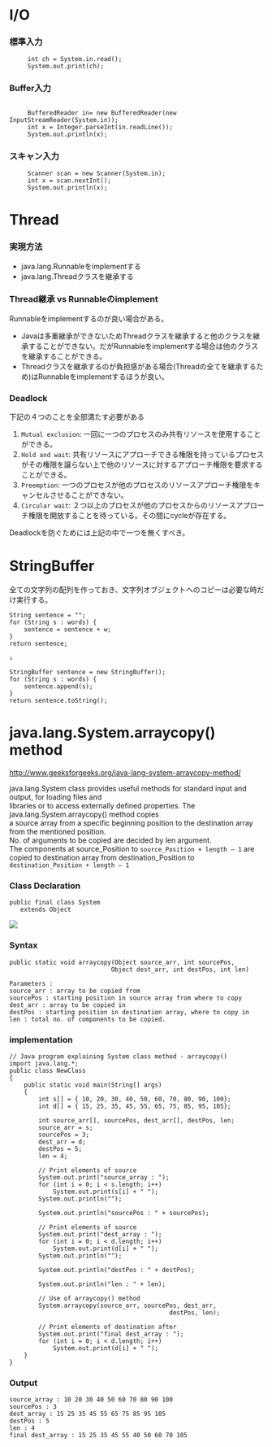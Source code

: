 
# I/O
### 標準入力
```Text
     int ch = System.in.read();
     System.out.print(ch);
```

### Buffer入力
```Text
     
     BufferedReader in= new BufferedReader(new InputStreamReader(System.in));
     int x = Integer.parseInt(in.readLine());
     System.out.println(x);
```

### スキャン入力
```Text
     Scanner scan = new Scanner(System.in); 
     int x = scan.nextInt();
     System.out.println(x);
```

# Thread
### 実現方法
- java.lang.Runnableをimplementする
- java.lang.Threadクラスを継承する

### Thread継承 vs Runnableのimplement
Runnableをimplementするのが良い場合がある。
- Javaは多重継承ができないためThreadクラスを継承すると他のクラスを継承することができない。だがRunnableをimplementする場合は他のクラスを継承することができる。
- Threadクラスを継承するのが負担感がある場合(Threadの全てを継承するため)はRunnableをimplementするほうが良い。

### Deadlock
下記の４つのことを全部満たす必要がある
1. `Mutual exclusion`: 一回に一つのプロセスのみ共有リソースを使用することができる。
2. `Hold and wait`: 共有リソースにアプローチできる権限を持っているプロセスがその権限を譲らない上で他のリソースに対するアプローチ権限を要求することができる。
3. `Preemption`: 一つのプロセスが他のプロセスのリソースアプローチ権限をキャンセルさせることができない。
4. `Circular wait`: ２つ以上のプロセスが他のプロセスからのリソースアプローチ権限を開放することを待っている。その間にcycleが存在する。

Deadlockを防ぐためには上記の中で一つを無くすべき。

# StringBuffer
全ての文字列の配列を作っておき、文字列オブジェクトへのコピーは必要な時だけ実行する。
```Text
String sentence = "";
for (String s : words) {
    sentence = sentence + w;
}
return sentence;

↓

StringBuffer sentence = new StringBuffer();
for (String s : words) {
    sentence.append(s);
}
return sentence.toString();
```

# java.lang.System.arraycopy() method
http://www.geeksforgeeks.org/java-lang-system-arraycopy-method/

java.lang.System class provides useful methods for standard input and output, for loading files and  
libraries or to access externally defined properties. The java.lang.System.arraycopy() method copies  
a source array from a specific beginning position to the destination array from the mentioned position.  
No. of arguments to be copied are decided by len argument.  
The components at source_Position to `source_Position + length – 1` are copied to destination array from destination_Position to `destination_Position + length – 1`

### Class Declaration
```
public final class System
   extends Object
```
![](https://lh3.google.com/u/1/d/0B2Yxg0Epe-6_MjJLdXBJZ3ZHdzA=w1920-h950-iv1)

### Syntax
```Text
public static void arraycopy(Object source_arr, int sourcePos,
                            Object dest_arr, int destPos, int len)

Parameters : 
source_arr : array to be copied from
sourcePos : starting position in source array from where to copy
dest_arr : array to be copied in
destPos : starting position in destination array, where to copy in
len : total no. of components to be copied.
```

### implementation
```Text
// Java program explaining System class method - arraycopy()
import java.lang.*;
public class NewClass
{
    public static void main(String[] args)
    {
        int s[] = { 10, 20, 30, 40, 50, 60, 70, 80, 90, 100};
        int d[] = { 15, 25, 35, 45, 55, 65, 75, 85, 95, 105};
 
        int source_arr[], sourcePos, dest_arr[], destPos, len;
        source_arr = s;
        sourcePos = 3;
        dest_arr = d;
        destPos = 5;
        len = 4;
 
        // Print elements of source
        System.out.print("source_array : ");
        for (int i = 0; i < s.length; i++)
            System.out.print(s[i] + " ");
        System.out.println("");
 
        System.out.println("sourcePos : " + sourcePos);
        
        // Print elements of source
        System.out.print("dest_array : ");
        for (int i = 0; i < d.length; i++)
            System.out.print(d[i] + " ");
        System.out.println("");
        
        System.out.println("destPos : " + destPos);
        
        System.out.println("len : " + len);
        
        // Use of arraycopy() method
        System.arraycopy(source_arr, sourcePos, dest_arr, 
                                            destPos, len);
        
        // Print elements of destination after
        System.out.print("final dest_array : ");
        for (int i = 0; i < d.length; i++)
            System.out.print(d[i] + " ");
    }
} 
```

### Output
```
source_array : 10 20 30 40 50 60 70 80 90 100 
sourcePos : 3
dest_array : 15 25 35 45 55 65 75 85 95 105 
destPos : 5
len : 4
final dest_array : 15 25 35 45 55 40 50 60 70 105 
```
